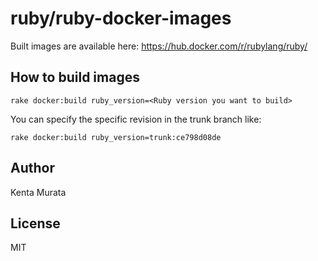 # ruby/ruby-docker-images

Built images are available here:
https://hub.docker.com/r/rubylang/ruby/

## How to build images

```
rake docker:build ruby_version=<Ruby version you want to build>
```

You can specify the specific revision in the trunk branch like:

```
rake docker:build ruby_version=trunk:ce798d08de
```

## Author

Kenta Murata

## License

MIT
